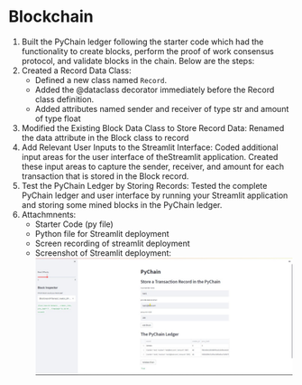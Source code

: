 # Blockchain
1. Built the PyChain ledger following the starter code which had the functionality to create blocks, perform the proof of work consensus protocol, and validate blocks in the chain. Below are the steps:
2. Created a Record Data Class:
    * Defined a new class named `Record`.
    * Added the @dataclass decorator immediately before the Record class definition.
    * Added attributes named sender and receiver of type str and amount of type float
3. Modified the Existing Block Data Class to Store Record Data: Renamed the data attribute in the Block class to record
4. Add Relevant User Inputs to the Streamlit Interface: Coded additional input areas for the user interface of theStreamlit application. Created these input areas to capture the sender, receiver, and amount for each transaction that is stored in the Block record. 
5. Test the PyChain Ledger by Storing Records: Tested the complete PyChain ledger and user interface by running your Streamlit application and storing some mined blocks in the PyChain ledger.
6. Attachmnents:
    * Starter Code (py file)
    * Python file for Streamlit deployment
    * Screen recording of streamlit deployment
    * Screenshot of Streamlit deployment:
![image](https://github.com/nhc12/Blockchain/blob/main/PyChain%20Screenshot1.jpg)

    
